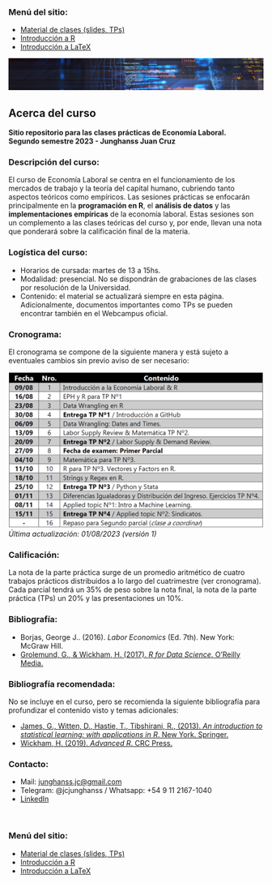 ### Menú del sitio: 
- [Material de clases (slides, TPs)](./material.md)
- [Introducción a R](./intro-r.md)
- [Introducción a LaTeX](./intro-latex.md)

![Header](https://raw.githubusercontent.com/junghanss/junghanss.github.io/main/docs/images/header-image.jpg)

## Acerca del curso
**Sitio repositorio para las clases prácticas de Economía Laboral.**<br>
**Segundo semestre 2023 - Junghanss Juan Cruz**

### Descripción del curso:
El curso de Economía Laboral se centra en el funcionamiento de los mercados de trabajo y la teoría del capital humano, cubriendo tanto aspectos teóricos como empíricos. Las sesiones prácticas se enfocarán principalmente en la **programación en R**, el **análisis de datos** y las **implementaciones empíricas** de la economía laboral. Estas sesiones son un complemento a las clases teóricas del curso y, por ende, llevan una nota que ponderará sobre la calificación final de la materia.


### Logística del curso:
- Horarios de cursada: martes de 13 a 15hs. 
- Modalidad: presencial. No se dispondrán de grabaciones de las clases por resolución de la Universidad.
- Contenido: el material se actualizará siempre en esta página. Adicionalmente, documentos importantes como TPs se pueden encontrar también en el Webcampus oficial.


### Cronograma:
El cronograma se compone de la siguiente manera y está sujeto a eventuales cambios sin previo aviso de ser necesario:

![Cronograma Version 1](https://raw.githubusercontent.com/junghanss/junghanss.github.io/main/docs/images/Cronograma_V3.png)
_Última actualización: 01/08/2023 (versión 1)_


### Calificación:
La nota de la parte práctica surge de un promedio aritmético de cuatro trabajos prácticos distribuidos a lo largo del cuatrimestre (ver cronograma). Cada parcial
tendrá un 35% de peso sobre la nota final, la nota de la parte práctica (TPs) un 20% y las presentaciones un 10%.


### Bibliografía:

- Borjas, George J.. (2016). _Labor Economics_ (Ed. 7th). New York: McGraw Hill.
- [Grolemund, G., & Wickham, H. (2017). _R for Data Science_. O’Reilly Media.](https://r4ds.had.co.nz/index.html)

### Bibliografía recomendada:

No se incluye en el curso, pero se recomienda la siguiente bibliografía para profundizar el contenido visto y temas adicionales:
- [James, G., Witten, D., Hastie, T., Tibshirani, R., (2013). _An introduction to statistical learning: with applications in R_. New York. Springer.](https://www.statlearning.com/)
- [Wickham, H. (2019). _Advanced R_. CRC Press.](https://adv-r.hadley.nz/)

### Contacto:
- Mail: [junghanss.jc@gmail.com](mailto:junghanss.jc@gmail.com)
- Telegram: @jcjunghanss / Whatsapp: +54 9 11 2167-1040
- [LinkedIn](https://www.linkedin.com/in/junghanss-juan/)

&nbsp;
&nbsp;

### Menú del sitio: 
- [Material de clases (slides, TPs)](./material.md)
- [Introducción a R](./intro-r.md)
- [Introducción a LaTeX](./intro-latex.md)


